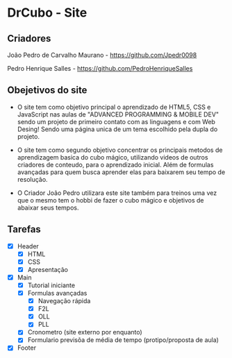 # DrCubo - Site

## Criadores
João Pedro de Carvalho Maurano - https://github.com/Jpedr0098

Pedro Henrique Salles - https://github.com/PedroHenriqueSalles

## Obejetivos do site

- O site tem como objetivo principal o aprendizado de HTML5, CSS e JavaScript nas aulas de "ADVANCED PROGRAMMING & MOBILE DEV" sendo um projeto de primeiro contato com as linguagens e com Web Desing! Sendo uma página unica de um tema escolhido pela dupla do projeto.

- O site tem como segundo objetivo concentrar os principais metodos de aprendizagem basica do cubo mágico, utilizando videos de outros criadores de conteudo, para o aprendizado inicial. Além de formulas avançadas para quem busca aprender elas para baixarem seu tempo de resolução.

- O Criador João Pedro utilizara este site também para treinos uma vez que o mesmo tem o hobbi de fazer o cubo mágico e objetivos de abaixar seus tempos.

## Tarefas

- [x] Header
    - [x] HTML
    - [x] CSS
    - [X] Apresentação
- [x] Main
    - [X] Tutorial iniciante
    - [x] Formulas avançadas
        - [x] Navegação rápida
        - [x] F2L
        - [x] OLL
        - [x] PLL
    - [x] Cronometro (site externo por enquanto)
    - [x] Formulario previsõa de média de tempo (protipo/proposta de aula)
- [x] Footer